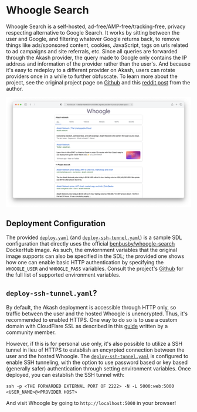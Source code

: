 # Whoogle Search

Whoogle Search is a self-hosted, ad-free/AMP-free/tracking-free, privacy respecting alternative to Google Search. It works by sitting between the user and Google, and filtering whatever Google returns back, to remove things like ads/sponsored content, cookies, JavaScript, tags on urls related to ad campaigns and site referrals, etc. Since all queries are forwarded through the Akash provider, the query made to Google only contains the IP address and information of the provider rather than the user's. And because it's easy to redeploy to a different provider on Akash, users can rotate providers once in a while to further obfuscate. To learn more about the project, see the original project page on [Github](https://github.com/benbusby/whoogle-search) and this [reddit post](https://www.reddit.com/r/selfhosted/comments/ggronz/whoogle_search_a_selfhosted/) from the author.

![Whoogle](whoogle.png)

## Deployment Configuration
The provided [`deploy.yaml`](deploy.yaml) (and [`deploy-ssh-tunnel.yaml`](deploy-ssh-tunnel.yaml)) is a sample SDL configuration that directly uses the official [benbusby/whoogle-search](https://hub.docker.com/r/benbusby/whoogle-search) DockerHub image. As such, the enviornment variables that the original image supports can also be specified in the SDL; the provided one shows how one can enable basic HTTP authentication by specifying the `WHOOGLE_USER` and `WHOOGLE_PASS` variables. Consult the project's [Github](https://github.com/benbusby/whoogle-search) for the full list of supported environment variables.

## `deploy-ssh-tunnel.yaml`?
By default, the Akash deployment is accessible through HTTP only, so traffic between the user and the hosted Whoogle is unencrypted. Thus, it's recommended to enabled HTTPS. One way to do so is to use a custom domain with CloudFlare SSL as described in this [guide](https://teeyeeyang.medium.com/how-to-use-a-custom-domain-with-your-akash-deployment-5916585734a2) written by a community member.

However, if this is for personal use only, it's also possible to utilize a SSH tunnel in lieu of HTTPS to establish an encyrpted connection between the user and the hosted Whoogle. The [`deploy-ssh-tunnel.yaml`](deploy-ssh-tunnel.yaml) is configured to enable SSH tunneling, with the option to use password based or key based (generally safer) authentication through setting environment variables. Once deployed, you can establish the SSH tunnel with:

```
ssh -p <THE FORWARDED EXTERNAL PORT OF 2222> -N -L 5000:web:5000 <USER_NAME>@<PROVIDER HOST>
```

And visit Whoogle by going to `http://localhost:5000` in your browser!